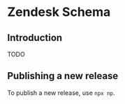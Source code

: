 # Zendesk Schema

## Introduction

TODO

## Publishing a new release

To publish a new release, use `npx np`.
